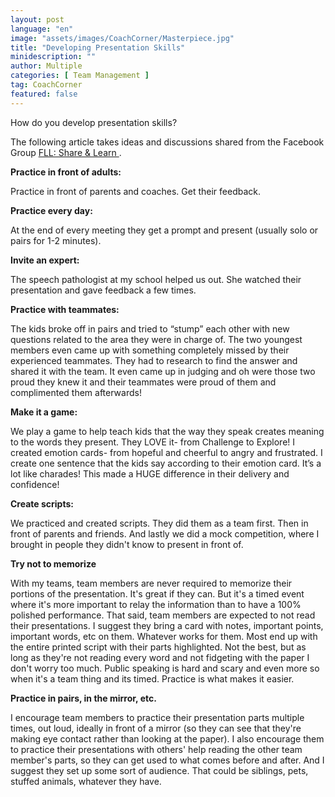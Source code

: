 ```yaml
---
layout: post
language: "en"
image: "assets/images/CoachCorner/Masterpiece.jpg"
title: "Developing Presentation Skills"
minidescription: ""
author: Multiple
categories: [ Team Management ]
tag: CoachCorner
featured: false
---
```

 How do you develop presentation skills?

 The following article takes ideas and discussions shared from the Facebook Group <a href="https://www.facebook.com/groups/FLLShareandLearn/">FLL: Share & Learn </a>.


 **Practice in front of adults:**

 Practice in front of parents and coaches. Get their feedback.

 **Practice every day:**

 At the end of every meeting they get a prompt and present (usually solo or pairs for 1-2 minutes).

 **Invite an expert:**

The speech pathologist at my school helped us out. She watched their presentation and gave feedback a few times.

 **Practice with teammates:**

The kids broke off in pairs and tried to “stump” each other with new questions related to the area they were in charge of. The two youngest members even came up with something completely missed by their experienced teammates. They had to research to find the answer and shared it with the team. It even came up in judging and oh were those two proud they knew it and their teammates were proud of them and complimented them afterwards!

 **Make it a game:**

We play a game to help teach kids that the way they speak creates meaning to the words they present. They LOVE it- from Challenge to Explore!
I created emotion cards- from hopeful and cheerful to angry and frustrated.
I create one sentence that the kids say according to their emotion card. It’s a lot like charades! This made a HUGE difference in their delivery and confidence!

**Create scripts:**

We practiced and created scripts. They did them as a team first. Then in front of parents and friends. And lastly we did a mock competition, where I brought in people they didn't know to present in front of.

**Try not to memorize**

With my teams, team members are never required to memorize their portions of the presentation. It's great if they can. But it's a timed event where it's more important to relay the information than to have a 100% polished performance. That said, team members are expected to not read their presentations. I suggest they bring a card with notes, important points, important words, etc on them. Whatever works for them. Most end up with the entire printed script with their parts highlighted. Not the best, but as long as they're not reading every word and not fidgeting with the paper I don't worry too much. Public speaking is hard and scary and even more so when it's a team thing and its timed. Practice is what makes it easier.

**Practice in pairs, in the mirror, etc.**

I encourage team members to practice their presentation parts multiple times, out loud, ideally in front of a mirror (so they can see that they're making eye contact rather than looking at the paper). I also encourage them to practice their presentations with others' help reading the other team member's parts, so they can get used to what comes before and after. And I suggest they set up some sort of audience. That could be siblings, pets, stuffed animals, whatever they have.
